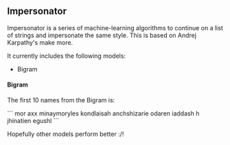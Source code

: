 ## Impersonator
Impersonator is a series of machine-learning algorithms to continue on a list of strings and impersonate the same style.
This is based on Andrej Karpathy's make more.

It currently includes the following models:
- Bigram


#### Bigram

The first 10 names from the Bigram is:

´´´
mor
axx
minaymoryles
kondlaisah
anchshizarie
odaren
iaddash
h
jhinatien
egushl
´´´

Hopefully other models perform better :/!